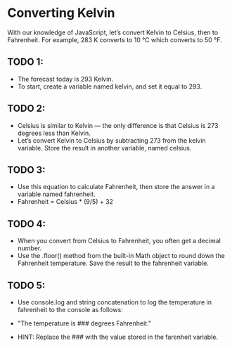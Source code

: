 # Converting Kelvin
With our knowledge of JavaScript, let’s convert Kelvin to Celsius, then to Fahrenheit.
For example, 283 K converts to 10 °C which converts to 50 °F.

## TODO 1: 
- The forecast today is 293 Kelvin.
- To start, create a variable named kelvin, and set it equal to 293.

## TODO 2:
- Celsius is similar to Kelvin — the only difference is that Celsius is 273 degrees less than Kelvin.
- Let’s convert Kelvin to Celsius by subtracting 273 from the kelvin variable. Store the result in another variable, named celsius.

## TODO 3:
- Use this equation to calculate Fahrenheit, then store the answer in a variable named fahrenheit.
- Fahrenheit = Celsius * (9/5) + 32

## TODO 4:
- When you convert from Celsius to Fahrenheit, you often get a decimal number.
- Use the .floor() method from the built-in Math object to round down the Fahrenheit temperature. Save the result to the fahrenheit variable.

## TODO 5:
- Use console.log and string concatenation to log the temperature in fahrenheit to the console as follows:
- "The temperature is ### degrees Fahrenheit."

- HINT: Replace the ### with the value stored in the farenheit variable.